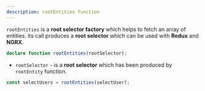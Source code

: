 ```yaml
---
description: rootEntities function
---
```


`rootEntities` is a **root selector factory** which helps to fetch an array of entities.
its call produces a **root selector** which can be used with **Redux** and **NGRX**.

```ts
declare function rootEntities(rootSelector);
```

- `rootSelector` - is a **root selector** which has been produced by `rootEntity` function.

```ts
const selectUsers = rootEntities(selectUser);
```
